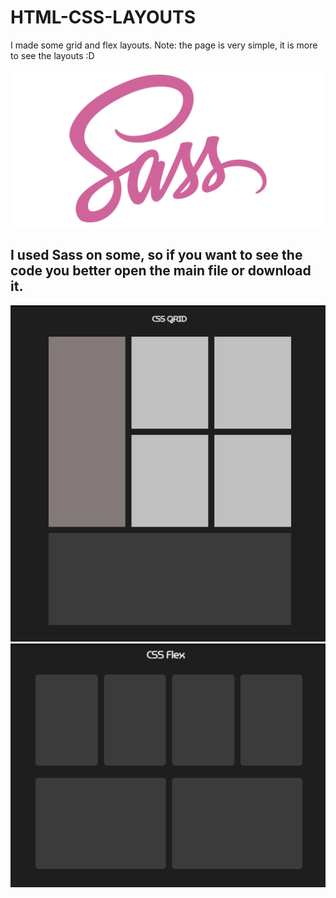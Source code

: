 # HTML-CSS-LAYOUTS
I made some grid and flex layouts. Note: the page is very simple, it is more to see the layouts :D

 <img src="https://github.com/RafaelCardoso11/HTML-CSS-LAYOUTS/blob/master/sass_lang_logo_icon_168850.png" alt="SASS">
 
## I used Sass on some, so if you want to see the code you better open the main file or download it.
   <img src="https://github.com/RafaelCardoso11/HTML-CSS-LAYOUTS/blob/master/Grid_1.png" alt="Grid-exemplo1">
   <img src="https://github.com/RafaelCardoso11/HTML-CSS-LAYOUTS/blob/master/Flex_1.png" alt="Grid-exemplo2">
   
   
